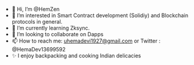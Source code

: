 - 👋 Hi, I’m @HemZen
- 👀 I’m interested in Smart Contract development (Solidiy) and Blockchain protocols in general.
- 🌱 I’m currently learning Zksync.
- 💞️ I’m looking to collaborate on Dapps
- 📫 How to reach me: uhemadevi1927@gmail.com or Twitter : @HemaDev13699592
- ✨ I enjoy backpacking and cooking Indian delicacies

